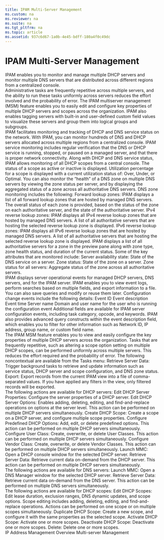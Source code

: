 ```yaml
---
title: IPAM Multi-Server Management
ms.custom: na
ms.reviewer: na
ms.suite: na
ms.tgt_pltfrm: na
ms.topic: article
ms.assetid: 937c6d67-1a0b-4e45-bdff-180a4f0c49dc
---
```

# IPAM Multi-Server Management
<?xml version="1.0" encoding="utf-8"?>
<developerConceptualDocument xmlns="http://ddue.schemas.microsoft.com/authoring/2003/5" xmlns:xlink="http://www.w3.org/1999/xlink" xmlns:xsi="http://www.w3.org/2001/XMLSchema-instance" xsi:schemaLocation="http://ddue.schemas.microsoft.com/authoring/2003/5 http://dduestorage.blob.core.windows.net/ddueschema/developer.xsd">
  <introduction>
    <para>IPAM enables you to monitor and manage multiple DHCP servers and monitor multiple DNS servers that are distributed across different regions from a centralized console. </para>
  </introduction>
  <section>
    <title>Multiserver management and display</title>
    <content>
      <para>Administrative tasks are frequently repetitive across multiple servers, and the ability to run these tasks uniformly across servers reduces the effort involved and the probability of error. The IPAM multiserver management (MSM) feature enables you to easily edit and configure key properties of multiple DHCP servers and scopes across the organization. IPAM also enables tagging servers with built-in and user-defined custom field values to visualize these servers and group them into logical groups and subgroups.</para>
    </content>
  </section>
  <section>
    <title>Service and zone monitoring</title>
    <content>
      <para>IPAM facilitates monitoring and tracking of DHCP and DNS service status on the network. With IPAM, you can monitor hundreds of DNS and DHCP servers allocated across multiple regions from a centralized console.</para>
      <para>IPAM service monitoring includes regular verification that the DNS or DHCP service is running, stopped, or paused on a managed server, and that there is proper network connectivity. Along with DHCP and DNS service status, IPAM allows monitoring of all DHCP scopes from a central console. The status of a scope as active or inactive is displayed. Utilization percentage for a scope is displayed with a current utilization status of: Over, Under, or Optimal.</para>
      <para>You can also monitor the “health” of a DNS zone on multiple DNS servers by viewing the zone status per server, and by displaying the aggregated status of a zone across all authoritative DNS servers.</para>
      <para>DNS zone monitoring includes the following:</para>
      <list class="bullet">
        <listItem>
          <para>Forward lookup zones: IPAM displays a list of all forward lookup zones that are hosted by managed DNS servers. The overall status of each zone is provided, based on the status of the zone on each authoritative server, and the state of the authoritative server.</para>
        </listItem>
        <listItem>
          <para>IPv4 reverse lookup zones: IPAM displays all IPv4 reverse lookup zones that are hosted by managed DNS servers. A list of all authoritative servers that are hosting the selected reverse lookup zone is displayed.</para>
        </listItem>
        <listItem>
          <para>IPv6 reverse lookup zones: IPAM displays all IPv6 reverse lookup zones that are hosted by managed DNS servers. A list of all authoritative servers that are hosting the selected reverse lookup zone is displayed.</para>
        </listItem>
      </list>
      <para>IPAM displays a list of all authoritative servers for a zone in the preview pane along with zone type, zone health status, and duration of the current status. </para>
      <para>Some of the key attributes that are monitored include:</para>
      <list class="bullet">
        <listItem>
          <para>Server availability state: State of the DNS service on a server.</para>
        </listItem>
        <listItem>
          <para>Zone status: State of the zone on a server.</para>
        </listItem>
        <listItem>
          <para>Zone status for all servers: Aggregate status of the zone across all authoritative servers.</para>
        </listItem>
      </list>
    </content>
  </section>
  <section>
    <title>Configuration monitoring</title>
    <content>
      <para>IPAM displays server operational events for managed DHCP servers, DNS servers, and for the IPAM server. IPAM enables you to view event logs, perform searches based on multiple fields, and export information to a file. You can also save queries and modify or reuse them later. Configuration change events include the following details:</para>
      <list class="ordered">
        <listItem>
          <para>Event ID</para>
        </listItem>
        <listItem>
          <para>Event description</para>
        </listItem>
        <listItem>
          <para>Event time</para>
        </listItem>
        <listItem>
          <para>Server name</para>
        </listItem>
        <listItem>
          <para>Domain and user name for the user who is running the configuration event</para>
        </listItem>
      </list>
      <para>Additional fields are available for IPAM server configuration events, including task category, opcode, and keywords. IPAM also provides advanced query constructs within the event description field, which enables you to filter for other information such as Network ID, IP address, group name, or custom field name.</para>
    </content>
  </section>
  <section>
    <title>Server and scope management</title>
    <content>
      <para>The IPAM MSM feature enables you to view and easily configure the key properties of multiple DHCP servers across the organization. Tasks that are frequently repetitive, such as altering a scope option setting on multiple DHCP scopes, can be performed uniformly across multiple servers. This reduces the effort required and the probability of error.</para>
      <para>The following noncontextual are available from the Tasks menu:</para>
      <list class="bullet">
        <listItem>
          <para>
            <embeddedLabel>Retrieve Server Data</embeddedLabel>: Trigger background tasks to retrieve and update information such as service status, DHCP server and scope configuration, and DNS zone status.</para>
        </listItem>
        <listItem>
          <para>
            <embeddedLabel>Export</embeddedLabel>: Export records from the current IPAM view into a file of comma-separated values. If you have applied any filters in the view, only filtered records will be exported.</para>
        </listItem>
      </list>
    </content>
    <sections>
      <section>
        <title>DHCP server management actions</title>
        <content>
          <para>The following actions are available for DHCP servers:</para>
          <list class="bullet">
            <listItem>
              <para>
                <embeddedLabel>Edit DHCP Server Properties</embeddedLabel>: Configure the server properties of a DHCP server.</para>
            </listItem>
            <listItem>
              <para>
                <embeddedLabel>Edit DHCP Server Options</embeddedLabel>: Enables adding, deleting, editing, and find-and-replace operations on options at the server level. This action can be performed on multiple DHCP servers simultaneously.</para>
            </listItem>
            <listItem>
              <para>
                <embeddedLabel>Create DHCP Scope</embeddedLabel>: Create a scope on a DHCP server, and configure multiple scope properties.</para>
            </listItem>
            <listItem>
              <para>
                <embeddedLabel>Configure Predefined DHCP Options</embeddedLabel>: Add, edit, or delete predefined options. This action can be performed on multiple DHCP servers simultaneously.</para>
            </listItem>
            <listItem>
              <para>
                <embeddedLabel>Configure User Class</embeddedLabel>: Create, overwrite, or delete User Classes. This action can be performed on multiple DHCP servers simultaneously.</para>
            </listItem>
            <listItem>
              <para>
                <embeddedLabel>Configure Vendor Class</embeddedLabel>: Create, overwrite, or delete Vendor Classes. This action can be performed on multiple DHCP servers simultaneously.</para>
            </listItem>
            <listItem>
              <para>
                <embeddedLabel>Launch MMC</embeddedLabel>: Open a DHCP console window for the selected DHCP server.</para>
            </listItem>
            <listItem>
              <para>
                <embeddedLabel>Retrieve Server Data</embeddedLabel>: Retrieve current data on-demand from the DHCP server. This action can be performed on multiple DHCP servers simultaneously.</para>
            </listItem>
          </list>
        </content>
      </section>
      <section>
        <title>DNS server management actions</title>
        <content>
          <para>The following actions are available for DNS servers:</para>
          <list class="bullet">
            <listItem>
              <para>
                <embeddedLabel>Launch MMC</embeddedLabel>: Open a DNS Manager window for the selected DHCP server.</para>
            </listItem>
            <listItem>
              <para>
                <embeddedLabel>Retrieve Server Data</embeddedLabel>: Retrieve current data on-demand from the DNS server. This action can be performed on multiple DNS servers simultaneously.</para>
            </listItem>
          </list>
        </content>
      </section>
      <section>
        <title>DHCP scope management actions</title>
        <content>
          <para>The following actions are available for DHCP scopes:</para>
          <list class="bullet">
            <listItem>
              <para>
                <embeddedLabel>Edit DHCP Scopes</embeddedLabel>: Edit lease duration, exclusion ranges, DNS dynamic updates, and scope options. Scope editing includes adding, deleting, editing, and find-and-replace operations. Actions can be performed on one scope or on multiple scopes simultaneously.</para>
            </listItem>
            <listItem>
              <para>
                <embeddedLabel>Duplicate DHCP Scope</embeddedLabel>: Create a new scope, and configure it with the same properties as the selected scope.</para>
            </listItem>
            <listItem>
              <para>
                <embeddedLabel>Activate DHCP Scope</embeddedLabel>: Activate one or more scopes.</para>
            </listItem>
            <listItem>
              <para>
                <embeddedLabel>Deactivate DHCP Scope</embeddedLabel>: Deactivate one or more scopes.</para>
            </listItem>
            <listItem>
              <para>
                <embeddedLabel>Delete</embeddedLabel>: Delete one or more scopes.</para>
            </listItem>
          </list>
        </content>
      </section>
    </sections>
  </section>
  <section>
    <title>See also</title>
    <content>
      <para>
        <legacyLink xlink:href="9035778c-7ab3-42d0-8540-45a163c1d46b">IP Address Management Overview</legacyLink>
      </para>
      <para>
        <legacyLink xlink:href="70586e67-3d2c-48f7-a196-92f76f2e77f9">Multi-server Management</legacyLink>
      </para>
    </content>
  </section>
  <relatedTopics />
</developerConceptualDocument>